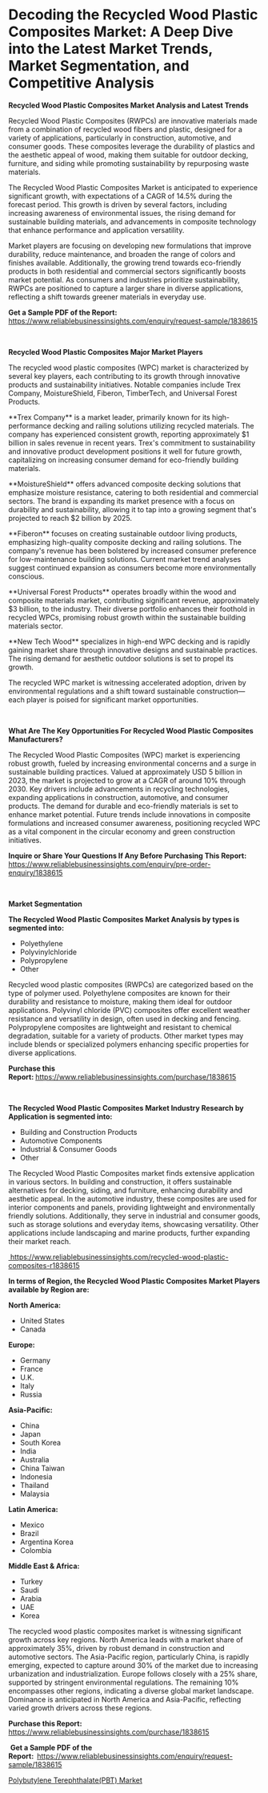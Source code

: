 <p><h1>Decoding the Recycled Wood Plastic Composites Market: A Deep Dive into the Latest Market Trends, Market Segmentation, and Competitive Analysis</h1></p><p><strong>Recycled Wood Plastic Composites Market Analysis and Latest Trends</strong></p>
<p><p>Recycled Wood Plastic Composites (RWPCs) are innovative materials made from a combination of recycled wood fibers and plastic, designed for a variety of applications, particularly in construction, automotive, and consumer goods. These composites leverage the durability of plastics and the aesthetic appeal of wood, making them suitable for outdoor decking, furniture, and siding while promoting sustainability by repurposing waste materials.</p><p>The Recycled Wood Plastic Composites Market is anticipated to experience significant growth, with expectations of a CAGR of 14.5% during the forecast period. This growth is driven by several factors, including increasing awareness of environmental issues, the rising demand for sustainable building materials, and advancements in composite technology that enhance performance and application versatility. </p><p>Market players are focusing on developing new formulations that improve durability, reduce maintenance, and broaden the range of colors and finishes available. Additionally, the growing trend towards eco-friendly products in both residential and commercial sectors significantly boosts market potential. As consumers and industries prioritize sustainability, RWPCs are positioned to capture a larger share in diverse applications, reflecting a shift towards greener materials in everyday use.</p></p>
<p><strong>Get a Sample PDF of the Report:&nbsp;</strong> <a href="https://www.reliablebusinessinsights.com/enquiry/request-sample/1838615?utm_campaign=2220&utm_medium=2&utm_source=Github&utm_content=ia&utm_term=03022025&utm_id=recycled-wood-plastic-composites">https://www.reliablebusinessinsights.com/enquiry/request-sample/1838615</a></p>
<p>&nbsp;</p>
<p><strong>Recycled Wood Plastic Composites Major Market Players</strong></p>
<p><p>The recycled wood plastic composites (WPC) market is characterized by several key players, each contributing to its growth through innovative products and sustainability initiatives. Notable companies include Trex Company, MoistureShield, Fiberon, TimberTech, and Universal Forest Products.</p><p>**Trex Company** is a market leader, primarily known for its high-performance decking and railing solutions utilizing recycled materials. The company has experienced consistent growth, reporting approximately $1 billion in sales revenue in recent years. Trex's commitment to sustainability and innovative product development positions it well for future growth, capitalizing on increasing consumer demand for eco-friendly building materials.</p><p>**MoistureShield** offers advanced composite decking solutions that emphasize moisture resistance, catering to both residential and commercial sectors. The brand is expanding its market presence with a focus on durability and sustainability, allowing it to tap into a growing segment that's projected to reach $2 billion by 2025.</p><p>**Fiberon** focuses on creating sustainable outdoor living products, emphasizing high-quality composite decking and railing solutions. The company's revenue has been bolstered by increased consumer preference for low-maintenance building solutions. Current market trend analyses suggest continued expansion as consumers become more environmentally conscious.</p><p>**Universal Forest Products** operates broadly within the wood and composite materials market, contributing significant revenue, approximately $3 billion, to the industry. Their diverse portfolio enhances their foothold in recycled WPCs, promising robust growth within the sustainable building materials sector.</p><p>**New Tech Wood** specializes in high-end WPC decking and is rapidly gaining market share through innovative designs and sustainable practices. The rising demand for aesthetic outdoor solutions is set to propel its growth.</p><p>The recycled WPC market is witnessing accelerated adoption, driven by environmental regulations and a shift toward sustainable construction—each player is poised for significant market opportunities.</p></p>
<p>&nbsp;</p>
<p><strong>What Are The Key Opportunities For Recycled Wood Plastic Composites Manufacturers?</strong></p>
<p><p>The Recycled Wood Plastic Composites (WPC) market is experiencing robust growth, fueled by increasing environmental concerns and a surge in sustainable building practices. Valued at approximately USD 5 billion in 2023, the market is projected to grow at a CAGR of around 10% through 2030. Key drivers include advancements in recycling technologies, expanding applications in construction, automotive, and consumer products. The demand for durable and eco-friendly materials is set to enhance market potential. Future trends include innovations in composite formulations and increased consumer awareness, positioning recycled WPC as a vital component in the circular economy and green construction initiatives.</p></p>
<p><strong>Inquire or Share Your Questions If Any Before Purchasing This Report:</strong> <a href="https://www.reliablebusinessinsights.com/enquiry/pre-order-enquiry/1838615?utm_campaign=2220&utm_medium=2&utm_source=Github&utm_content=ia&utm_term=03022025&utm_id=recycled-wood-plastic-composites">https://www.reliablebusinessinsights.com/enquiry/pre-order-enquiry/1838615</a></p>
<p>&nbsp;</p>
<p><strong>Market Segmentation</strong></p>
<p><strong>The Recycled Wood Plastic Composites Market Analysis by types is segmented into:</strong></p>
<p><ul><li>Polyethylene</li><li>Polyvinylchloride</li><li>Polypropylene</li><li>Other</li></ul></p>
<p><p>Recycled wood plastic composites (RWPCs) are categorized based on the type of polymer used. Polyethylene composites are known for their durability and resistance to moisture, making them ideal for outdoor applications. Polyvinyl chloride (PVC) composites offer excellent weather resistance and versatility in design, often used in decking and fencing. Polypropylene composites are lightweight and resistant to chemical degradation, suitable for a variety of products. Other market types may include blends or specialized polymers enhancing specific properties for diverse applications.</p></p>
<p><strong>Purchase this Report:&nbsp;</strong><a href="https://www.reliablebusinessinsights.com/purchase/1838615?utm_campaign=2220&utm_medium=2&utm_source=Github&utm_content=ia&utm_term=03022025&utm_id=recycled-wood-plastic-composites">https://www.reliablebusinessinsights.com/purchase/1838615</a></p>
<p>&nbsp;</p>
<p><strong>The Recycled Wood Plastic Composites Market Industry Research by Application is segmented into:</strong></p>
<p><ul><li>Building and Construction Products</li><li>Automotive Components</li><li>Industrial & Consumer Goods</li><li>Other</li></ul></p>
<p><p>The Recycled Wood Plastic Composites market finds extensive application in various sectors. In building and construction, it offers sustainable alternatives for decking, siding, and furniture, enhancing durability and aesthetic appeal. In the automotive industry, these composites are used for interior components and panels, providing lightweight and environmentally friendly solutions. Additionally, they serve in industrial and consumer goods, such as storage solutions and everyday items, showcasing versatility. Other applications include landscaping and marine products, further expanding their market reach.</p></p>
<p><a href="https://www.reliablebusinessinsights.com/recycled-wood-plastic-composites-r1838615?utm_campaign=2220&utm_medium=2&utm_source=Github&utm_content=ia&utm_term=03022025&utm_id=recycled-wood-plastic-composites">&nbsp;https://www.reliablebusinessinsights.com/recycled-wood-plastic-composites-r1838615</a></p>
<p><strong>In terms of Region, the Recycled Wood Plastic Composites Market Players available by Region are:</strong></p>
<p>
    <p> <strong> North America: </strong>
        <ul>
            <li>United States</li>
            <li>Canada</li>
        </ul>
        </p> 
    <p> <strong> Europe: </strong>
        <ul>
            <li>Germany</li>
            <li>France</li>
            <li>U.K.</li>
            <li>Italy</li>
            <li>Russia</li>
        </ul>
        </p> 
    <p> <strong> Asia-Pacific: </strong>
        <ul>
            <li>China</li>
            <li>Japan</li>
            <li>South Korea</li>
            <li>India</li>
            <li>Australia</li>
            <li>China Taiwan</li>
            <li>Indonesia</li>
            <li>Thailand</li>
            <li>Malaysia</li>
        </ul>
        </p> 
    <p> <strong> Latin America: </strong>
        <ul>
            <li>Mexico</li>
            <li>Brazil</li>
            <li>Argentina Korea</li>
            <li>Colombia</li>
        </ul>
        </p> 
    <p> <strong> Middle East & Africa: </strong>
        <ul>
            <li>Turkey</li>
            <li>Saudi</li>
            <li>Arabia</li>
            <li>UAE</li>
            <li>Korea</li>
        </ul>
    </p>
    </p>
<p><p>The recycled wood plastic composites market is witnessing significant growth across key regions. North America leads with a market share of approximately 35%, driven by robust demand in construction and automotive sectors. The Asia-Pacific region, particularly China, is rapidly emerging, expected to capture around 30% of the market due to increasing urbanization and industrialization. Europe follows closely with a 25% share, supported by stringent environmental regulations. The remaining 10% encompasses other regions, indicating a diverse global market landscape. Dominance is anticipated in North America and Asia-Pacific, reflecting varied growth drivers across these regions.</p></p>
<p><strong>Purchase this Report: </strong><a href="https://www.reliablebusinessinsights.com/purchase/1838615?utm_campaign=2220&utm_medium=2&utm_source=Github&utm_content=ia&utm_term=03022025&utm_id=recycled-wood-plastic-composites">https://www.reliablebusinessinsights.com/purchase/1838615</a></p>
<p>&nbsp;<strong>Get a Sample PDF of the Report:&nbsp;&nbsp;</strong><a href="https://www.reliablebusinessinsights.com/enquiry/request-sample/1838615?utm_campaign=2220&utm_medium=2&utm_source=Github&utm_content=ia&utm_term=03022025&utm_id=recycled-wood-plastic-composites">https://www.reliablebusinessinsights.com/enquiry/request-sample/1838615</a></p>
<p><strong></strong></p>
<p><p><a href="https://github.com/norbeludie83/Market-Research-Report-List-1/blob/main/polybutylene-terephthalatepbt-market.md?utm_campaign=2220&utm_medium=2&utm_source=Github&utm_content=ia&utm_term=03022025&utm_id=recycled-wood-plastic-composites">Polybutylene Terephthalate(PBT) Market</a></p></p>